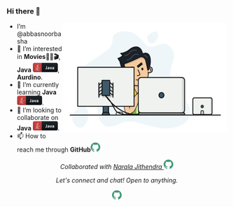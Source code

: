 ### Hi there 👋
<img align="right" height="250" width="375" alt="GIF" src="https://github.com/NaralaJithendra/NaralaJithendra/blob/main/New%20folder/Coding.gif" />


- I’m @abbasnoorbasha
- 👀 I’m interested in **Movies🎥🍿🎬**, **Java <img src="https://github.com/NaralaJithendra/NaralaJithendra/blob/main/New%20folder/java.svg" alt="Java" style="vertical-align:top margin:6px 4px" height="21">**, **Aurdino**.
- 🌱 I’m currently learning **Java <img src="https://github.com/NaralaJithendra/NaralaJithendra/blob/main/New%20folder/java.svg" alt="Java" style="vertical-align:top margin:6px 4px" height="21">**.
- 💞️ I’m looking to collaborate on **Java <img src="https://github.com/NaralaJithendra/NaralaJithendra/blob/main/New%20folder/java.svg" alt="Java" style="vertical-align:top margin:6px 4px" height="21">**.
- 📫 How to reach me through **GitHub<a href="https://github.com/abbasnoorbasha"><img alt=" GitHub" width="22px" src="https://github.com/NaralaJithendra/Html_Css_JavaScript_Codes_Web/blob/main/Button%20Caliculator/github.svg" /></a>**

<p align="center">
  <i>Collaborated with <a href="https://github.com/NaralaJithendra">Narala Jithendra <img alt=" GitHub" width="22px" src="https://github.com/NaralaJithendra/Html_Css_JavaScript_Codes_Web/blob/main/Button%20Caliculator/github.svg" /></a>
</p>
<p align="center">
  <i>Let's connect and chat! Open to anything.</i>
  <p align="center">
    <a href="https://github.com/abbasnoorbasha"><img alt=" GitHub" width="22px" src="https://github.com/NaralaJithendra/Html_Css_JavaScript_Codes_Web/blob/main/Button%20Caliculator/github.svg" /></a>
    </p>
</p>


<!---
abbasnoorbasha/abbasnoorbasha is a ✨ special ✨ repository because its `README.md` (this file) appears on your GitHub profile.
You can click the Preview link to take a look at your changes.
--->
